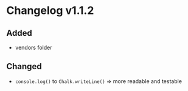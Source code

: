 # Changelog v1.1.2

## Added

- vendors folder

## Changed

- `console.log()` to `Chalk.writeLine()` => more readable and testable
